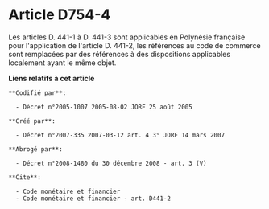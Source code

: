 # Article D754-4

Les articles D. 441-1 à D. 441-3 sont applicables en Polynésie française pour l'application de l'article D. 441-2, les
références au code de commerce sont remplacées par des références à des dispositions applicables localement ayant le même
objet.

**Liens relatifs à cet article**

	**Codifié par**:

	  - Décret n°2005-1007 2005-08-02 JORF 25 août 2005

	**Créé par**:

	  - Décret n°2007-335 2007-03-12 art. 4 3° JORF 14 mars 2007

	**Abrogé par**:

	  - Décret n°2008-1480 du 30 décembre 2008 - art. 3 (V)

	**Cite**:

	  - Code monétaire et financier
	  - Code monétaire et financier - art. D441-2
